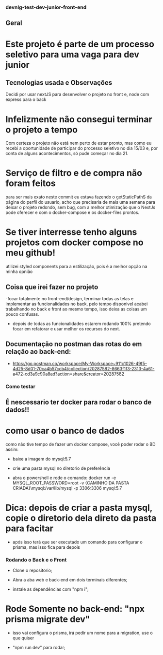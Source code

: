 ### devnlg-test-dev-junior-front-end

## Geral

# Este projeto é parte de um processo seletivo para uma vaga para dev junior

## Tecnologias usada e Observações

Decidi por usar nextJS para desenvolver o projeto no front e, node com express para o back

# Infelizmente não consegui terminar o projeto a tempo

Com certeza o projeto não está nem perto de estar pronto, mas como eu recebi a oportunidade de participar do processo seletivo no dia 15/03 e, por conta de alguns acontecimentos, só pude começar no dia 21.

# Serviço de filtro e de compra não foram feitos

para ser mais exato neste commit eu estava fazendo o getStaticPathS da página do perfil do usuario, acho que precisaria de mais uma semana para deixar o projeto redondo, sem bug, com a melhor otimização que o NextJs pode oferecer e com o docker-compose e os docker-files prontos.

# Se tiver interresse tenho alguns projetos com docker compose no meu github!

utilizei styled components para a estilização, pois é a melhor opção na minha opnião

## Coisa que irei fazer no projeto

-focar totalmente no front-end/design, terminar todas as telas e implementar as funcionalidades no back, pelo tempo disponivel acabei trabalhando no back e front ao mesmo tempo, isso deixa as coisas um pouco confusas.

- depois de todas as funcionalidades estarem rodando 100% pretendo focar em refatorar e usar melhor os recursos do next.


## Documentação no postman das rotas do em relação ao back-end:
- https://go.postman.co/workspace/My-Workspace~911c1026-49f5-4d25-8d01-70ca4b57ccb4/collection/20287582-8663f1f3-2313-4a61-a472-cd3a9c90a8ad?action=share&creator=20287582


### Como testar

## É nescessario ter docker para rodar o banco de dados!!

# como usar o banco de dados

como não tive tempo de fazer um docker compose, você poder rodar o BD assim:

- baixe a imagem do mysql:5.7

- crie uma pasta mysql no diretorio de preferência 

- abra o powershell e rode o comando: docker run -e MYSQL_ROOT_PASSWORD=root -v {CAMINHO DA PASTA CRIADA}\mysql:/var/lib/mysql -p 3306:3306  mysql:5.7

# Dica: depois de criar a pasta mysql, copie o diretorio dela direto da pasta para facitar

- após isso terá que ser executado um comando para configurar o prisma, mas isso fica para depois

### Rodando o Back e o Front

- Clone o repositorio;

- Abra a aba web e back-end em dois terminais diferentes;

- instale as dependências com "npm i";

# Rode Somente no back-end: "npx prisma migrate dev"

- isso vai configura o prisma, irá pedir um nome para a migration, use o que quiser

- "npm run dev" para rodar;
